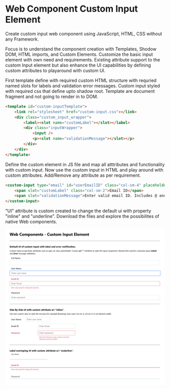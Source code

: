 # Web Component Custom Input Element
 Create custom input web component using JavaScript, HTML, CSS without any Framework.
 
Focus is to understand the component creation with Templates, Shodow DOM, HTML imports, and Custom Elements. Customize the basic input element with own need and requirements. Existing attribute support to the custom Input element but also enhance the UI capabilities by defining custom attributes to playaround with custom UI.

First template define with required custom HTML structure with requried named slots for labels and validation error messages. Custom input styled with required css that define upto shadow root. Template are document fragment and not going to render in to DOM.


```HTML
<template id="custom-inputTemplate">
    <link rel="stylesheet" href="custom-input.css"></link>
    <div class="custom_input_wrapper">
        <label><slot name="customLabel"></slot></label>
        <div class="inputWrapper">
            <input />
            <p><slot name="validationMessage"></slot></p>
        </div>
    </div>
</template>
```

Define the custom element in JS file and map all atttributes and functionality with custom input.
Now use the custom input in HTML and play around with custom attributes. Add/Remove any attribute as per requirement.

```HTML
<custom-input type="email" id="userEmailID" class="col-sm-4" placeholder="Enter Email" ui="inline">
    <span slot="customLabel" class="col-sm-2">Email ID</span>
    <span slot="validationMessage">Enter valid email ID. Includes @ and dot(.)</span>
</custom-input>
```

"UI" attribute is custom created to change the default ui with property "inline" and "underline". Download the files and explore the possibilites of native Web components.

![Snap of Web Component](/Custom-Input-UI.png "Snap of Web Component")
